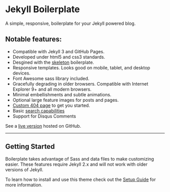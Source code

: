 # Jekyll Boilerplate

A simple, responsive, boilerplate for your Jekyll powered blog.

## Notable features:

* Compatible with Jekyll 3 and GitHub Pages.
* Developed under html5 and css3 standards.
* Desgined with the [skeleton](https://getskeleton.com) boilerplate.
* Responsive templates. Looks good on mobile, tablet, and desktop devices.
* Font Awesome sass library included.
* Gracefully degrading in older browsers. Compatible with Internet Explorer 9+ and all modern browsers.
* Minimal embellishments and subtle animations.
* Optional large feature images for posts and pages.
* [Custom 404 page](http://404.html) to get you started.
* Basic [search capabilities](https://github.com/mathaywarduk/jekyll-search)
* Support for Disqus Comments

See a [live version](http://) hosted on GitHub.

---

## Getting Started

Boilerplate takes advantage of Sass and data files to make customizing easier. These features require Jekyll 2.x and will not work with older versions of Jekyll.

To learn how to install and use this theme check out the [Setup Guide](http://) for more information.

